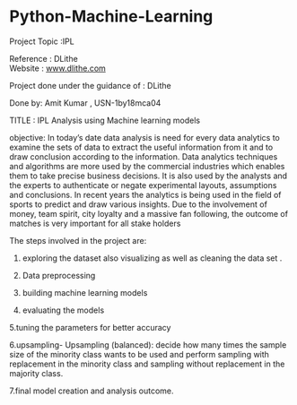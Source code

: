 # Python-Machine-Learning
Project Topic :IPL

Reference : DLithe  
Website : www.dlithe.com

Project done under the guidance of : DLithe

Done by: Amit Kumar , USN-1by18mca04

TITLE : IPL Analysis using Machine learning models

 objective: In today’s date data analysis is need for every data analytics to examine the sets of data to extract the
useful information from it and to draw conclusion according to the information. Data analytics techniques and
algorithms are more used by the commercial industries which enables them to take precise business decisions. It is also
used by the analysts and the experts to authenticate or negate experimental layouts, assumptions and conclusions. In
recent years the analytics is being used in the field of sports to predict and draw various insights. Due to the
involvement of money, team spirit, city loyalty and a massive fan following, the outcome of matches is very important
for all stake holders

The steps involved in the project are:

1. exploring the dataset also visualizing as well as cleaning the data set .

2. Data preprocessing

3. building machine learning models

4. evaluating the models

5.tuning the parameters for better accuracy

6.upsampling- Upsampling (balanced): decide how many times the sample size of the minority class wants to be used and perform sampling with replacement in the minority class and sampling without replacement in the majority class.

7.final model creation and analysis outcome.
